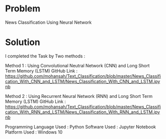 # Problem
News Classification Using Neural Network
# Solution
I completed the Task by Two methods : 

Method 1 :
Using Convolutional Neutral Network (CNN) and Long Short Term Memory (LSTM)
GitHub Link : https://github.com/mohansah/Text_Classification/blob/master/News_Classification_With_CNN_and_LSTM/News_Classification_With_CNN_and_LSTM.ipynb

Method 2 :
Using Recurrent Neural Network (RNN)  and Long Short Term Memory (LSTM)
GitHub Link : https://github.com/mohansah/Text_Classification/blob/master/News_Classification_With_RNN_and_LSTM/News_Classification_With_RNN_and_LSTM.ipynb  


Programming Language Used : Python
Software Used : Jupyter Notebook
Platform Used : Windows 10
